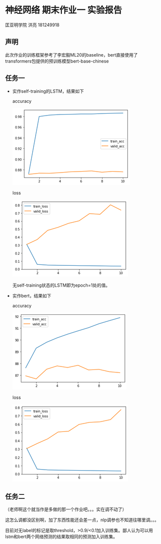 # 神经网络 期末作业一 实验报告

匡亚明学院 洪亮 181249918

## 声明

此次作业的训练框架参考了李宏毅ML20的baseline，bert直接使用了transformers包提供的预训练模型bert-base-chinese

## 任务一

* 实作self-training的LSTM，结果如下

  accuracy

  ![](./acc1.png)

  loss

  ![](./loss1.png)

  无self-training状态的LSTM即为epoch=1处的值。

* 实作bert，结果如下

  accuracy

  ![](./acc2.png)

  loss

  ![](./loss2.png)

## 任务二

（老师啊这个就当作是多做的那一个作业吧。。。实在调不动了）

这怎么调都没区别啊，加了东西性能还会差一点，nlp调参也不知道往哪里调。。。

目前对无label的标记是取threshold，>0.9/<0.1加入训练集。鄙人认为可以用lstm和bert两个网络预测的结果取相同的预测加入训练集。